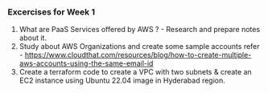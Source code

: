 ### Excercises for Week 1


1) What are PaaS Services offered by AWS ? - Research and prepare notes about it.
2) Study about AWS Organizations and create some sample accounts refer - https://www.cloudthat.com/resources/blog/how-to-create-multiple-aws-accounts-using-the-same-email-id
3) Create a terraform code to create a VPC with two subnets & create an EC2 instance using Ubuntu 22.04 image in Hyderabad region.
   
